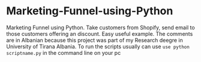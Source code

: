 # Marketing-Funnel-using-Python
Marketing Funnel using Python. Take customers from Shopify, send email to those customers offering an discount. Easy useful example.
The comments are in Albanian because this project was part of my Research deegre in University of Tirana Albania.
To run the scripts usually can use `use python scriptname.py` in the command line on your pc
